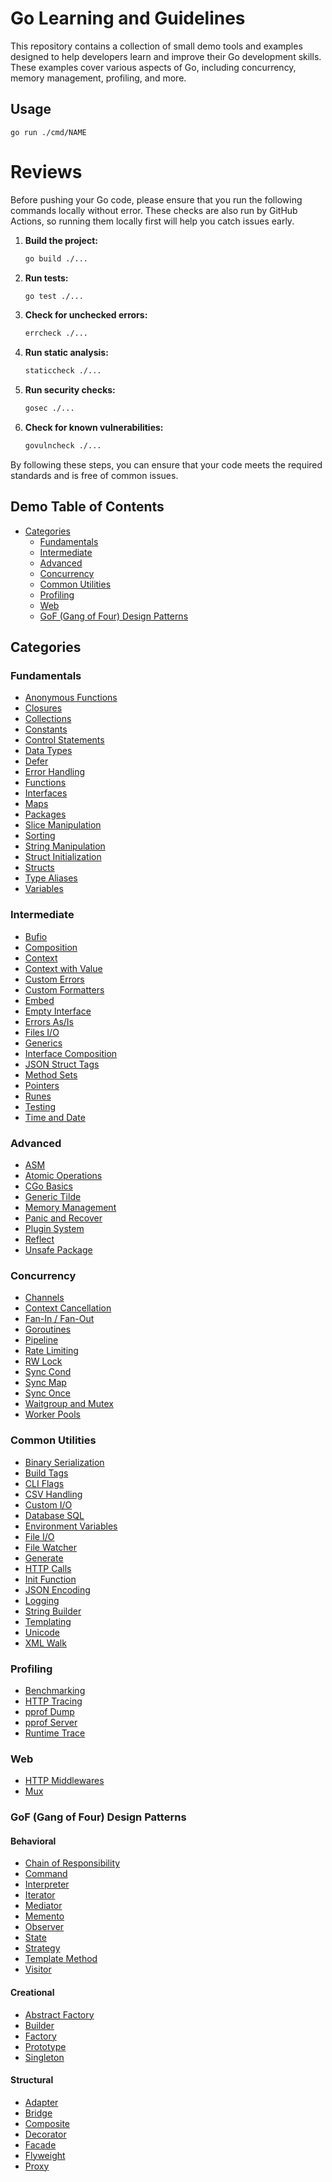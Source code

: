 # Go Learning and Guidelines

This repository contains a collection of small demo tools and examples designed to help developers learn and improve their Go development skills. These examples cover various aspects of Go, including concurrency, memory management, profiling, and more.

## Usage

    go run ./cmd/NAME

# Reviews

Before pushing your Go code, please ensure that you run the following commands locally without error. These checks are also run by GitHub Actions, so running them locally first will help you catch issues early.

1. **Build the project:**
    ```sh
    go build ./...
    ```

2. **Run tests:**
    ```sh
    go test ./...
    ```

3. **Check for unchecked errors:**
    ```sh
    errcheck ./...
    ```

4. **Run static analysis:**
    ```sh
    staticcheck ./...
    ```

5. **Run security checks:**
    ```sh
    gosec ./...
    ```

6. **Check for known vulnerabilities:**
    ```sh
    govulncheck ./...
    ```

By following these steps, you can ensure that your code meets the required standards and is free of common issues.

## Demo Table of Contents

- [Categories](#categories)
  - [Fundamentals](#fundamentals)
  - [Intermediate](#intermediate)
  - [Advanced](#advanced)
  - [Concurrency](#concurrency)
  - [Common Utilities](#common-utilities)
  - [Profiling](#profiling)
  - [Web](#web)
  - [GoF (Gang of Four) Design Patterns](#gof-gang-of-four-design-patterns)

## Categories

### Fundamentals
- [Anonymous Functions](cmd/fundamentals-anonymous)
- [Closures](cmd/fundamentals-closures)
- [Collections](cmd/fundamentals-collections)
- [Constants](cmd/fundamentals-constants)
- [Control Statements](cmd/fundamentals-control)
- [Data Types](cmd/fundamentals-datatypes)
- [Defer](cmd/fundamentals-defer)
- [Error Handling](cmd/fundamentals-error_handling)
- [Functions](cmd/fundamentals-functions)
- [Interfaces](cmd/fundamentals-interfaces)
- [Maps](cmd/fundamentals-maps)
- [Packages](cmd/fundamentals-packages)
- [Slice Manipulation](cmd/fundamentals-slice)
- [Sorting](cmd/fundamentals-sort)
- [String Manipulation](cmd/fundamentals-string_manipulation)
- [Struct Initialization](cmd/fundamentals-struct_init)
- [Structs](cmd/fundamentals-structs)
- [Type Aliases](cmd/fundamentals-type_aliases)
- [Variables](cmd/fundamentals-variables)

### Intermediate
- [Bufio](cmd/intermediate-bufio)
- [Composition](cmd/intermediate-composition)
- [Context](cmd/intermediate-context)
- [Context with Value](cmd/intermediate-context_with_value)
- [Custom Errors](cmd/intermediate-custom_errors)
- [Custom Formatters](cmd/intermediate-custom_formatters)
- [Embed](cmd/intermediate-embed)
- [Empty Interface](cmd/intermediate-empty_interface)
- [Errors As/Is](cmd/intermediate-errors_as_is)
- [Files I/O](cmd/intermediate-files_io)
- [Generics](cmd/intermediate-generics)
- [Interface Composition](cmd/intermediate-interface_composition)
- [JSON Struct Tags](cmd/intermediate-json_struct_tags)
- [Method Sets](cmd/intermediate-method_sets)
- [Pointers](cmd/intermediate-pointers)
- [Runes](cmd/intermediate-runes)
- [Testing](cmd/intermediate-testing)
- [Time and Date](cmd/intermediate-time_date)

### Advanced
- [ASM](cmd/advanced-asm)
- [Atomic Operations](cmd/advanced-atomic_operations)
- [CGo Basics](cmd/advanced-cgo_basics)
- [Generic Tilde](cmd/advanced-generic_tilde)
- [Memory Management](cmd/advanced-memory_management)
- [Panic and Recover](cmd/advanced-panic_recover)
- [Plugin System](cmd/advanced-plugin_system)
- [Reflect](cmd/advanced-reflect)
- [Unsafe Package](cmd/advanced-unsafe_package)

### Concurrency
- [Channels](cmd/concurrency-channels)
- [Context Cancellation](cmd/concurrency-context_cancelation)
- [Fan-In / Fan-Out](cmd/concurrency-fan_in_fan_out)
- [Goroutines](cmd/concurrency-goroutines)
- [Pipeline](cmd/concurrency-pipeline)
- [Rate Limiting](cmd/concurrency-rate_limiting)
- [RW Lock](cmd/concurrency-rw_lock)
- [Sync Cond](cmd/concurrency-sync_cond)
- [Sync Map](cmd/concurrency-sync_map)
- [Sync Once](cmd/concurrency-sync_once)
- [Waitgroup and Mutex](cmd/concurrency-waitgroup_mutex)
- [Worker Pools](cmd/concurrency-worker_pools)

### Common Utilities
- [Binary Serialization](cmd/common-binary_serialization)
- [Build Tags](cmd/common-build_tags)
- [CLI Flags](cmd/common-cli_flags)
- [CSV Handling](cmd/common-csv)
- [Custom I/O](cmd/common-custom_io)
- [Database SQL](cmd/common-database_sql)
- [Environment Variables](cmd/common-env_variables)
- [File I/O](cmd/common-file_io)
- [File Watcher](cmd/common-file_watcher)
- [Generate](cmd/common-generate)
- [HTTP Calls](cmd/common-httpcalls)
- [Init Function](cmd/common-init_function)
- [JSON Encoding](cmd/common-json_encoding)
- [Logging](cmd/common-logging)
- [String Builder](cmd/common-stringbuilder)
- [Templating](cmd/common-templating)
- [Unicode](cmd/common-unicode)
- [XML Walk](cmd/common-xml_walk)

### Profiling
- [Benchmarking](cmd/profiling-benchmarking)
- [HTTP Tracing](cmd/profiling-http_tracing)
- [pprof Dump](cmd/profiling-pprof_dump)
- [pprof Server](cmd/profiling-pprof_server)
- [Runtime Trace](cmd/profiling-runtime_trace)

### Web
- [HTTP Middlewares](cmd/web-http_middlewares)
- [Mux](cmd/web-mux)

### GoF (Gang of Four) Design Patterns

#### Behavioral
- [Chain of Responsibility](cmd/gof-behavioral-chain_of_responsibility)
- [Command](cmd/gof-behavioral-command)
- [Interpreter](cmd/gof-behavioral-interpreter)
- [Iterator](cmd/gof-behavioral-iterator)
- [Mediator](cmd/gof-behavioral-mediator)
- [Memento](cmd/gof-behavioral-memento)
- [Observer](cmd/gof-behavioral-observer)
- [State](cmd/gof-behavioral-state)
- [Strategy](cmd/gof-behavioral-strategy)
- [Template Method](cmd/gof-behavioral-template_method)
- [Visitor](cmd/gof-behavioral-visitor)

#### Creational
- [Abstract Factory](cmd/gof-creational-abstract_factory)
- [Builder](cmd/gof-creational-builder)
- [Factory](cmd/gof-creational-factory)
- [Prototype](cmd/gof-creational-prototype)
- [Singleton](cmd/gof-creational-singleton)

#### Structural
- [Adapter](cmd/gof-structural-adapter)
- [Bridge](cmd/gof-structural-bridge)
- [Composite](cmd/gof-structural-composite)
- [Decorator](cmd/gof-structural-decorator)
- [Facade](cmd/gof-structural-facade)
- [Flyweight](cmd/gof-structural-flyweight)
- [Proxy](cmd/gof-structural-proxy)

